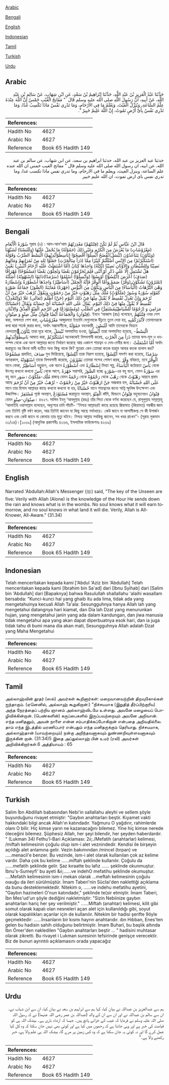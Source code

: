 [Arabic](#arabic)

[Bengali](#bengali)

[English](#english)

[Indonesian](#indonesian)

[Tamil](#tamil)

[Turkish](#turkish)

[Urdu](#urdu)

## Arabic


<div dir="rtl" lang="ar" style={{fontSize:'larger',backgroundColor:'#f8f9fa',padding:20}}>
حَدَّثَنَا عَبْدُ الْعَزِيزِ بْنُ عَبْدِ اللَّهِ، حَدَّثَنَا إِبْرَاهِيمُ بْنُ سَعْدٍ، عَنِ ابْنِ شِهَابٍ، عَنْ سَالِمِ بْنِ عَبْدِ اللَّهِ، عَنْ أَبِيهِ، أَنَّ رَسُولَ اللَّهِ صلى الله عليه وسلم قَالَ ‏ "‏ مَفَاتِحُ الْغَيْبِ خَمْسٌ إِنَّ اللَّهَ عِنْدَهُ عِلْمُ السَّاعَةِ، وَيُنَزِّلُ الْغَيْثَ، وَيَعْلَمُ مَا فِي الأَرْحَامِ، وَمَا تَدْرِي نَفْسٌ مَاذَا تَكْسِبُ غَدًا، وَمَا تَدْرِي نَفْسٌ بِأَىِّ أَرْضٍ تَمُوتُ، إِنَّ اللَّهَ عَلِيمٌ خَبِيرٌ ‏"‏‏.‏
</div>
<div style={{backgroundColor:'#f8f9fa',padding:20, marginBottom: 10}}><table> <thead> <tr> <th>References:</th> <th></th> </tr> </thead> <tbody><tr><td>Hadith No</td><td>4627</td></tr><tr><td>Arabic No</td><td>4627</td></tr><tr><td>Reference</td><td>Book 65 Hadith 149</td></tr></tbody></table></div>


<div dir="rtl" lang="ar" style={{fontSize:'larger',backgroundColor:'#f8f9fa',padding:20}}>
حدثنا عبد العزيز بن عبد الله، حدثنا ابراهيم بن سعد، عن ابن شهاب، عن سالم بن عبد الله، عن ابيه، ان رسول الله صلى الله عليه وسلم قال " مفاتح الغيب خمس ان الله عنده علم الساعة، وينزل الغيث، ويعلم ما في الارحام، وما تدري نفس ماذا تكسب غدا، وما تدري نفس باى ارض تموت، ان الله عليم خبير
</div>
<div style={{backgroundColor:'#f8f9fa',padding:20, marginBottom: 10}}><table> <thead> <tr> <th>References:</th> <th></th> </tr> </thead> <tbody><tr><td>Hadith No</td><td>4627</td></tr><tr><td>Arabic No</td><td>4627</td></tr><tr><td>Reference</td><td>Book 65 Hadith 149</td></tr></tbody></table></div>

## Bengali


<div dir="ltr" lang="bn" style={{fontSize:'larger',backgroundColor:'#f8f9fa',padding:20}}>
سُوْرَةُ الْأَنْعَامِ সূরাহ (৬) : আল-আন‘আম قَالَ ابْنُ عَبَّاسٍ ثُمَّ لَمْ تَكُنْ (فِتْنَتُهُمْ) مَعْذِرَتُهُمْ (مَعْرُوْشَاتٍ) مَا يُعْرَشُ مِنَ الْكَرْمِ وَغَيْرِ ذَلِكَ (حَمُوْلَةً) مَا يُحْمَلُ عَلَيْهَا (وَلَلَبَسْنَا) لَشَبَّهْنَا (وَيَنْأَوْنَ) يَتَبَاعَدُوْنَ (تُبْسَلُ)تُفْضَحُ أُبْسِلُوْا أُفْضِحُوْا (بَاسِطُوْأَيْدِيْهِمْ) الْبَسْطُ الضَّرْبُ وَقَوْلُهُ (اسْتَكْثَرْتُمْ) مِنَ الإِنْسِ أَضْلَلْتُمْ كَثِيْرًا مِمَّا (ذَرَأَ مِنَالْحَرْثِ) جَعَلُوْا لِلهِ مِنْ ثَمَرَاتِهِمْ وَمَالِهِمْ نَصِيْبًا وَلِلشَّيْطَانِ وَالأَوْثَانِ نَصِيْبًا (أَكِنَّةً) وَاحِدُهَا كِنَانٌ (أَمَّا اشْتَمَلَتْ عَلَيْهِ أرْحَامُ أُنْثَييْنِ) يَعْنِيْ هَلْ تَشْتَمِلُ إِلَّا عَلَى ذَكَرٍ أَوْ أُنْثَى فَلِمَ تُحَرِّمُوْنَ بَعْضًا وَتُحِلُّوْنَ بَعْضًا (مَسْفُوْحًا) مُهْرَاقًا (صَدَفَ) أَعْرَضَ (أُبْلِسُوْا) أُوْيِسُوْا (وَأُبْسِلُوْا) أُسْلِمُوْا (سَرْمَدًا)دَائِمًا (اسْتَهْوَتْهُ) أَضَلَّتْهُ (تَمْتَرُوْنَ) تَشُكُّوْنَ (وَقْرٌ) صَمَمٌ وَأَمَّا الْوِقْرُ فَإِنَّهُ الْحِمْلُ (أَسَاطِيْرُ) وَاحِدُهَا أُسْطُوْرَةٌ وَإِسْطَارَةٌ وَهْيَ التُّرَّهَاتُ (الْبَأْسَاءُ) مِنَ الْبَأْسِ وَيَكُوْنُ مِنَ الْبُؤْسِ (جَهْرَةً) مُعَايَنَةً (الصُّوَرُ) جَمَاعَةُ صُوْرَةٍ كَقَوْلِهِ سُوْرَةٌ وَسُوَرٌ (مَلَكُوْتٌ) مُلْكٌ مِثْلُ رَهَبُوْتٍ خَيْرٌ مِنْ رَحَمُوْتٍ وَيَقُوْلُ تُرْهَبُ خَيْرٌ مِنْ أَنْ تُرْحَمَ وَإِنْ تَعْدِلْ تُقْسِطْ لَا يُقْبَلْ مِنْهَا فِيْ ذَلِكَ الْيَوْمِ (جَنَّ) أَظْلَمَ (تَعَالَى) عَلَا (وَإنْتَعْدِلْ) تٌقْسِطْ لا يُقْبَلْ مِنْهَا فِيْ ذَلِكَ اليَوْمِ. يُقَالُ عَلَى اللهِ حُسْبَانُهُ أَيْ حِسَابُهُ وَيُقَالُ (حُسْبَانًا) مَرَامِيَ وَ (رُجُوْمًا لِّلشَّيَاطِيْنِمُسْتَقِرٌّ) فِي الصُّلْبِ (وَمُسْتَوْدَعٌ) فِي الرَّحِمِ الْقِنْوُ الْعِذْقُ وَالِاثْنَانِ (قِنْوَانِ) وَالْجَمَاعَةُ أَيْضًا قِنْوَانٌ مِثْلُ صِنْوٍ وَ صِنْوَانٍ. ইবনে ‘আব্বাস (রাঃ) বলেছেন, فِتْنَتُهُمْ ওযর পেশ করা, অক্ষমতা পেশ করা, مَعْرُوْشَاتٍ আঙ্গুরলতা ইত্যাদি যেগুলোকে উঁচুতে তুলে দেয়া হয়, لاُنْذِرَكُمْبِهِ তোমাদেরকে কথা দ্বারা সতর্ক করার জন্য, অর্থাৎ মক্কাবাসীকে, حَمُوْلَةً বহনকারী, لَلَبَسْنَ আমি তাদেরকে বিভ্রমে ফেলতাম,َيَنْأَوْنَ তারা দূরে থাকে, تُبْسَلُ অপমানিত হওয়া, أُبْسِلُوْا তারা অপমানিত হয়েছে, الْبَسْطُ-بَاسِطُوْأَيْدِيْهِمْ আঘাত করা, اسْتَكْثَرْتُمْ অনেককেই বিপথগামী করেছ, ذَرَأَ مِنَ الْحَرْثِ তাদের ফল-মূল ও ধন-সম্পদ থেকে এক অংশ আল্লাহর জন্যে নির্ধারণ করেছে আর একাংশ শায়ত্বন ও দেব-দেবীর জন্য। أَمَّا اشْتَمَلَتْ অর্থাৎ জরায়ুতে নর কিংবা মাদী ব্যতীত অন্য কিছু থাকে কি? সূতরাং কেন তোমরা কতক হারাম আবার কতক হালাল কর? مَسْفُوْحًا প্রবাহিত, صَدَفَ মুখ ফিরিয়েছে, أُبْلِسُوْا তারা নিরাশ হয়েছে, أُبْلِسُوْا সমর্পণ করা হয়েছে, سَرْمَدًا অনন্তকাল, اسْتَهْوَتْهُ তাকে বিপথগামী করেছে, تَمْتَرُوْنَ তোমরা সন্দেহ পোষণ করছ, وَقْرٌ বধিরতা, তবে الْوِقْرُ মানে বোঝা, أَسَاطِيْرُ বহুবচন, এক বচনে أُسْطُوْرَةٌ এবং إِسْطَارَةٌ মিথ্যা গল্প, الْبَأْسَاءُ কঠোরতা بَأْسٌ থেকে উৎপন্ন কখনো কখনো بُأْسٌ থেকে আসে, جَهْرَةً সরাসরি, الصُّوَرُ হচ্ছে صُوْرَةٍ-এর বহু বচন, যেমন سَوْرَةٌ এর বহু বচন سَوَر।مُلْك-مَلَكُوْتٌ রাজত্ব যেমন رَحْمَةٌ থেকে رَحْمُوْةٌ থেকে رَهْبُ থেকে رَهْبُوْتٌ আরবে প্রবাদ আছে جَنَّ ارَهْبُوْتٌ خَيْرٌ مِنْ رَحْمُوْتٌ - تُرْهَبُ خَيْرٌ مِنْ اَنْ تُرْحَمَ অন্ধকার হল, عَلَى اللهِ حُسْبَانُهُ মানে তার হিসাব আল্লাহর কাছে কখনো কখনো বা হয়, حُسْبَانًا মানে শায়ত্বনের জন্যে অগ্নি স্ফুলিঙ্গ উৎক্ষেপণ এবং উল্কাপিন্ড। مُسْتَقِرٌ পৃষ্ঠে অবস্থান, مُسْتَوْدَعٌ জরায়ুতে অবস্থান, الْقِنْوُ কাঁদি, দ্বিবচনে قِنْوَانُ বহুবচনেরও قِنْوَانُ যেমন صِنْوَانِ-صِنْوٍ। ৪৬২৭. সালিম ইবনু ‘আবদুল্লাহ (রহঃ) তাঁর পিতা থেকে বর্ণনা করেছেন যে, রাসূলুল্লাহ সাল্লাল্লাহু ‘আলাইহি ওয়াসাল্লাম বলেছেন, অদৃশ্যের চাবি পাঁচটি- ‘‘নিশ্চয় আল্লাহরই কাছে রয়েছে ক্বিয়ামাত (কিয়ামত) সম্বন্ধীয় জ্ঞান এবং তিনিই বৃষ্টি বর্ষণ করেন, আর তিনিই জানেন যা কিছু আছে গর্ভাধারে। কেউ জানে না আগামীকল্য সে কী উপার্জন করবে এবং কেউ জানে না কোথায় তার মৃত্যু ঘটবে। নিশ্চয় আল্লাহ সবকিছু জানেন, সব খবর রাখেন’’- (সূরাহ লুকমান ৩১/৩৪)।[১০৩৯] (আধুনিক প্রকাশনীঃ ৪২৬৬, ইসলামিক ফাউন্ডেশনঃ ৪২৬৯)
</div>
<div style={{backgroundColor:'#f8f9fa',padding:20, marginBottom: 10}}><table> <thead> <tr> <th>References:</th> <th></th> </tr> </thead> <tbody><tr><td>Hadith No</td><td>4627</td></tr><tr><td>Arabic No</td><td>4627</td></tr><tr><td>Reference</td><td>Book 65 Hadith 149</td></tr></tbody></table></div>

## English


<div dir="ltr" lang="en" style={{fontSize:'larger',backgroundColor:'#f8f9fa',padding:20}}>
Narrated 'Abdullah:Allah's Messenger (ﷺ) said, "The key of the Unseen are five: Verily with Allah (Alone) is the knowledge of the Hour He sends down the rain and knows what is in the wombs. No soul knows what it will earn tomorrow, and no soul knows in what land it will die. Verily, Allah is All-Knower, All-Aware." (31.34)
</div>
<div style={{backgroundColor:'#f8f9fa',padding:20, marginBottom: 10}}><table> <thead> <tr> <th>References:</th> <th></th> </tr> </thead> <tbody><tr><td>Hadith No</td><td>4627</td></tr><tr><td>Arabic No</td><td>4627</td></tr><tr><td>Reference</td><td>Book 65 Hadith 149</td></tr></tbody></table></div>

## Indonesian


<div dir="ltr" lang="id" style={{fontSize:'larger',backgroundColor:'#f8f9fa',padding:20}}>
Telah menceritakan kepada kami ['Abdul 'Aziz bin 'Abdullah] Telah menceritakan kepada kami [Ibrahim bin Sa'ad] dari [Ibnu Syihab] dari [Salim bin 'Abdullah] dari [Bapaknya] bahwa Rasulullah shallallahu 'alaihi wasallam bersabda: "Kunci-kunci hal yang ghaib itu ada lima, tidak ada yang mengetahuinya kecuali Allah Ta'ala: Sesungguhnya hanya Allah lah yang mengetahui datangnya hari kiamat, dan Dia lah Dzat yang menurunkan hujan, yang mengetahui janin yang ada dalam kandungan, dan jiwa manusia tidak mengetahui apa yang akan dapat diperbuatnya esok hari, dan ia juga tidak tahu di bumi mana dia akan mati, Sesungguhnya Allah adalah Dzat yang Maha Mengetahui
</div>
<div style={{backgroundColor:'#f8f9fa',padding:20, marginBottom: 10}}><table> <thead> <tr> <th>References:</th> <th></th> </tr> </thead> <tbody><tr><td>Hadith No</td><td>4627</td></tr><tr><td>Arabic No</td><td>4627</td></tr><tr><td>Reference</td><td>Book 65 Hadith 149</td></tr></tbody></table></div>

## Tamil


<div dir="ltr" lang="ta" style={{fontSize:'larger',backgroundColor:'#f8f9fa',padding:20}}>
அல்லாஹ்வின் தூதர் (ஸல்) அவர்கள் கூறினார்கள்: மறைவானவற்றின் திறவுகோல்கள் ஐந்தாகும். (ஏனெனில், அல்லாஹ் கூறுகிறான்:) “நிச்சயமாக (இறுதித் தீர்ப்பிற்குரிய) அந்த நேரத்தைப் பற்றிய ஞானம் அல்லாஹ்விடமே உள்ளது. அவனே மழையைப் பொழிவிக்கின்றான். (பெண்களின்) கருப்பைகளில் இருப்பவற்றையும் அவனே அறிவான். எந்த மனிதனும், அவன் நாளை என்ன சம்பாதிக்கப்போகிறான் என்பதை அறிவதில்லை. தாம் எந்த இடத்தில் மரணிப்பார் என்பதும் எந்த மனிதருக்கும் தெரியாது. நிச்சயமாக, அல்லாஹ்தான் (யாவற்றையும்) நன்கு அறிந்தவனாகவும் நுண்ணறிவுள்ளவனாகவும் இருக்கின் றான். (31:34)5 இதை அப்துல்லாஹ் பின் உமர் (ரலி) அவர்கள் அறிவிக்கிறார்கள்.6 அத்தியாயம் : 65
</div>
<div style={{backgroundColor:'#f8f9fa',padding:20, marginBottom: 10}}><table> <thead> <tr> <th>References:</th> <th></th> </tr> </thead> <tbody><tr><td>Hadith No</td><td>4627</td></tr><tr><td>Arabic No</td><td>4627</td></tr><tr><td>Reference</td><td>Book 65 Hadith 149</td></tr></tbody></table></div>

## Turkish


<div dir="ltr" lang="tr" style={{fontSize:'larger',backgroundColor:'#f8f9fa',padding:20}}>
Salim İbn Abdillah babasından Nebi'in sallallahu aleyhi ve sellem şöyle buyurduğunu rivayet etmiştir: "Gaybın anahtarları beştir. Kıyamet vakti hakkındaki bilgi ancak Allah'ın katındadır. Yağmuru O yağdırır, rahimlerde olanı O bilir. Hiç kimse yarın ne kazanacağını bilemez. Yine hiç kimse nerede öleceğini bilemez. Şüphesiz Allah, her şeyi bilendir, her şeyden haberdardır. " (Lukman 34) Fethu'l-Bari Açıklaması: 2ıi;./Mefatih (anahtarlar) kelimesi, /miftah kelimesinin çoğulu olup ism-i alet veznindedir. Kendisi ile birşeyin açıldığı alet anlamına gelir. Vezin bakımından /mincel (tırpan) ve .....menacil'e benzer. Bu vezinde, ism-i alet olarak kullanılan çok az kelime vardır. Daha çok bu kelime ......miftah şeklinde kullanılır. Çoğulu da ......mefatih şeklinde gelir. Şaz kıraatte bu lafız ...... şeklinde okunmuştur. İbnu's-Sumeyfi' bu ayeti &ıi;......ve indehO mefatihu şeklinde okumuştur. ....Mefatih kelimesinin ism-i mekan olarak ...meftah kelimesinin çoğulu oıauğu da ileri sürülmüştür. İmam Taberi'nin SücIai'den naklettiği açıklama da bunu desteklemektedir. Nitekim o, ......ve indehu mefatihu ayetini, "Gaybın hazineleri O'nun katındadır," şeklinde te(sir etmiştir. İmam Taberi, İbn Mes'ud'un şöyle dediğini nakletmiştir: "Sizin Nebiinize gaybın anahtarları hariç her şey verilmiştir." ......Miftah (anahtar) kelimesi, kilit gibi somut olarak kapalı olan nesneleri açan alet için kullanıldığı gibi, soyut olarak kapalılıkları açanlar için de kullanılır. Nitekim bir hadisi şerifte 9öyle geçmektedir: ......İnsanların bir kısmı hayrın anahtarıdır. ıbn Hıbban, Enes'ten gelen bu hadisin sahih olduğunu belirtmiştir. İmam Buhari, bu başlık altında İbn Ömer'den nakledilen "Gaybın anahtarları beştir ... " hadisini muhtasar olarak zikretti. Bu rivayet i Lukman suresinin tefsirinde genişçe verecektir. Biz de bunun ayrıntılı açıklamasını orada yapacağız
</div>
<div style={{backgroundColor:'#f8f9fa',padding:20, marginBottom: 10}}><table> <thead> <tr> <th>References:</th> <th></th> </tr> </thead> <tbody><tr><td>Hadith No</td><td>4627</td></tr><tr><td>Arabic No</td><td>4627</td></tr><tr><td>Reference</td><td>Book 65 Hadith 149</td></tr></tbody></table></div>

## Urdu


<div dir="rtl" lang="ur" style={{fontSize:'larger',backgroundColor:'#f8f9fa',padding:20}}>
ہم سے عبدالعزیز بن عبداللہ نے بیان کیا، کہا ہم سے ابراہیم بن سعد نے بیان کیا، ان سے ابن شہاب نے، ان سے سالم بن عبداللہ نے اور ان سے ان کے والد (عبداللہ بن عمر رضی اللہ عنہما) نے کہ رسول اللہ صلی اللہ علیہ وسلم نے فرمایا کہ غیب کے خزانے پانچ ہیں۔ جیسا کہ ارشاد باری ہے۔ بیشک اللہ ہی کو قیامت کی خبر ہے اور وہی جانتا ہے کہ رحموں میں کیا ہے اور کوئی بھی نہیں جان سکتا کہ وہ کل کیا عمل کرے گا اور نہ کوئی یہ جان سکتا ہے کہ وہ کس زمین پر مرے گا، بیشک اللہ ہی علم والا ہے، خبر رکھنے والا ہے۔“
</div>
<div style={{backgroundColor:'#f8f9fa',padding:20, marginBottom: 10}}><table> <thead> <tr> <th>References:</th> <th></th> </tr> </thead> <tbody><tr><td>Hadith No</td><td>4627</td></tr><tr><td>Arabic No</td><td>4627</td></tr><tr><td>Reference</td><td>Book 65 Hadith 149</td></tr></tbody></table></div>